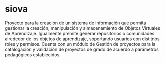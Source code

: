 siova
=====

Proyecto para la creación de un sistema de información que permita gestionar la creación, manipulación y almacenamiento de Objetos Virtuales de Aprendizaje.
Igualmente premite generar repositorios o comunidades alrededor de los objetos de aprendizaje, soportando usuarios con distitnos roles y permisos.
Cuenta con un módulo de Gestión de proyectos para la catalogación y validación de proyectos de grado de acuerdo a parámetros pedagógicos establecidos.